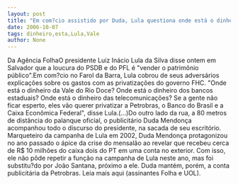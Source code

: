 ```yaml
---
layout: post
title: "Em com?cio assistido por Duda, Lula questiona onde está o dinheiro da Vale "
date: 2006-10-07
tags: dinheiro,esta,Lula,Vale
author: None
---
```

Da Agência FolhaO presidente Luiz Inácio Lula da Silva disse ontem em Salvador que a loucura do PSDB e do PFL é \"vender o patrimônio público\".Em com?cio no Farol da Barra, Lula cobrou de seus adversários explicações sobre os gastos com as privatizações do governo FHC.
\"Onde está o dinheiro da Vale do Rio Doce? Onde está o dinheiro dos bancos estaduais? Onde está o dinheiro das telecomunicações? Se a gente não ficar esperto, eles vão querer privatizar a Petrobras, o Banco do Brasil e a Caixa Econômica Federal\", disse Lula.(...)Do outro lado da rua, a 80 metros de distância do palanque oficial, o publicitário Duda Mendonça acompanhou todo o discurso do presidente, na sacada de seu escritório.
Marqueteiro da campanha de Lula em 2002, Duda Mendonça protagonizou no ano passado o ápice da crise do mensalão ao revelar que recebeu cerca de R$ 10 milhões do caixa dois do PT em uma conta no exterior. Com isso, ele não pôde repetir a função na campanha de Lula neste ano, mas foi substitu?do por João Santana, próximo a ele. Duda mantém, porém, a conta publicitária da Petrobras.
Leia mais aqui (assinantes Folha e UOL). 